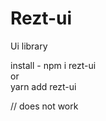 # Rezt-ui

Ui library <br/>

install - npm i rezt-ui <br/> or <br/>  yarn add rezt-ui


// does not work
